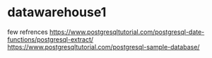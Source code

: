# datawarehouse1

few refrences 
https://www.postgresqltutorial.com/postgresql-date-functions/postgresql-extract/
https://www.postgresqltutorial.com/postgresql-sample-database/
